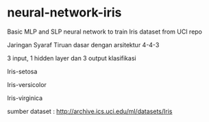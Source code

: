 # neural-network-iris
Basic MLP and SLP neural network to train Iris dataset from UCI repo

Jaringan Syaraf Tiruan dasar dengan arsitektur 4-4-3

3 input, 1 hidden layer dan 3 output klasifikasi

Iris-setosa

Iris-versicolor

Iris-virginica


sumber dataset : http://archive.ics.uci.edu/ml/datasets/Iris
